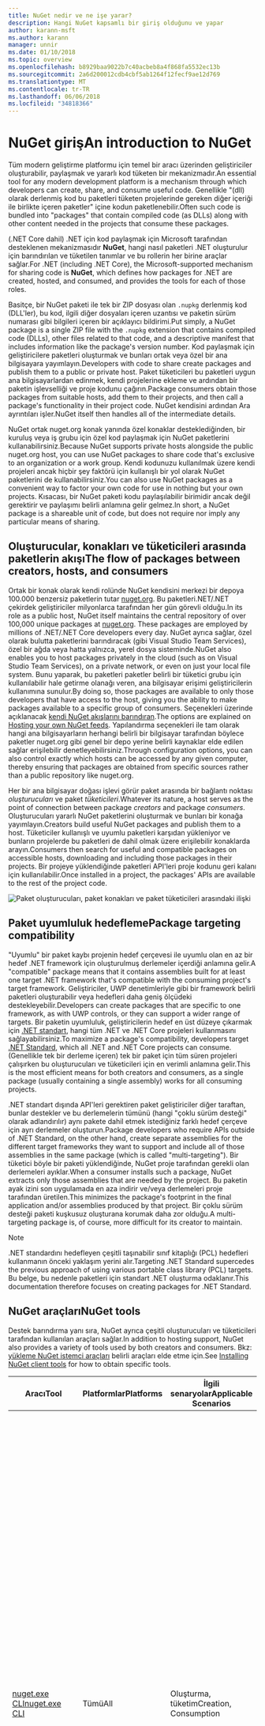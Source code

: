 ```yaml
---
title: NuGet nedir ve ne işe yarar?
description: Hangi NuGet kapsamlı bir giriş olduğunu ve yapar
author: karann-msft
ms.author: karann
manager: unnir
ms.date: 01/10/2018
ms.topic: overview
ms.openlocfilehash: b8929baa9022b7c40acbeb8a4f868fa5532ec13b
ms.sourcegitcommit: 2a6d200012cdb4cbf5ab1264f12fecf9ae12d769
ms.translationtype: MT
ms.contentlocale: tr-TR
ms.lasthandoff: 06/06/2018
ms.locfileid: "34818366"
---
```

# <a name="an-introduction-to-nuget"></a><span data-ttu-id="09f7b-103">NuGet giriş</span><span class="sxs-lookup"><span data-stu-id="09f7b-103">An introduction to NuGet</span></span>

<span data-ttu-id="09f7b-104">Tüm modern geliştirme platformu için temel bir aracı üzerinden geliştiriciler oluşturabilir, paylaşmak ve yararlı kod tüketen bir mekanizmadır.</span><span class="sxs-lookup"><span data-stu-id="09f7b-104">An essential tool for any modern development platform is a mechanism through which developers can create, share, and consume useful code.</span></span> <span data-ttu-id="09f7b-105">Genellikle "(dll) olarak derlenmiş kod bu paketleri tüketen projelerinde gereken diğer içeriği ile birlikte içeren paketler" içine kodun paketlenebilir.</span><span class="sxs-lookup"><span data-stu-id="09f7b-105">Often such code is bundled into "packages" that contain compiled code (as DLLs) along with other content needed in the projects that consume these packages.</span></span>

<span data-ttu-id="09f7b-106">(.NET Core dahil) .NET için kod paylaşmak için Microsoft tarafından desteklenen mekanizmasıdır **NuGet**, hangi nasıl paketleri .NET oluşturulur için barındırılan ve tüketilen tanımlar ve bu rollerin her birine araçlar sağlar.</span><span class="sxs-lookup"><span data-stu-id="09f7b-106">For .NET (including .NET Core), the Microsoft-supported mechanism for sharing code is **NuGet**, which defines how packages for .NET are created, hosted, and consumed, and provides the tools for each of those roles.</span></span>

<span data-ttu-id="09f7b-107">Basitçe, bir NuGet paketi ile tek bir ZIP dosyası olan `.nupkg` derlenmiş kod (DLL'ler), bu kod, ilgili diğer dosyaları içeren uzantısı ve paketin sürüm numarası gibi bilgileri içeren bir açıklayıcı bildirimi.</span><span class="sxs-lookup"><span data-stu-id="09f7b-107">Put simply, a NuGet package is a single ZIP file with the `.nupkg` extension that contains compiled code (DLLs), other files related to that code, and a descriptive manifest that includes information like the package's version number.</span></span> <span data-ttu-id="09f7b-108">Kod paylaşmak için geliştiricilere paketleri oluşturmak ve bunları ortak veya özel bir ana bilgisayara yayımlayın.</span><span class="sxs-lookup"><span data-stu-id="09f7b-108">Developers with code to share create packages and publish them to a public or private host.</span></span> <span data-ttu-id="09f7b-109">Paket tüketicileri bu paketleri uygun ana bilgisayarlardan edinmek, kendi projelerine ekleme ve ardından bir paketin işlevselliği ve proje kodunu çağırın.</span><span class="sxs-lookup"><span data-stu-id="09f7b-109">Package consumers obtain those packages from suitable hosts, add them to their projects, and then call a package's functionality in their project code.</span></span> <span data-ttu-id="09f7b-110">NuGet kendisini ardından Ara ayrıntıları işler.</span><span class="sxs-lookup"><span data-stu-id="09f7b-110">NuGet itself then handles all of the intermediate details.</span></span>

<span data-ttu-id="09f7b-111">NuGet ortak nuget.org konak yanında özel konaklar desteklediğinden, bir kuruluş veya iş grubu için özel kod paylaşmak için NuGet paketlerini kullanabilirsiniz.</span><span class="sxs-lookup"><span data-stu-id="09f7b-111">Because NuGet supports private hosts alongside the public nuget.org host, you can use NuGet packages to share code that's exclusive to an organization or a work group.</span></span> <span data-ttu-id="09f7b-112">Kendi kodunuzu kullanılmak üzere kendi projeleri ancak hiçbir şey faktörü için kullanışlı bir yol olarak NuGet paketlerini de kullanabilirsiniz.</span><span class="sxs-lookup"><span data-stu-id="09f7b-112">You can also use NuGet packages as a convenient way to factor your own code for use in nothing but your own projects.</span></span> <span data-ttu-id="09f7b-113">Kısacası, bir NuGet paketi kodu paylaşılabilir birimidir ancak değil gerektirir ve paylaşımı belirli anlamına gelir gelmez.</span><span class="sxs-lookup"><span data-stu-id="09f7b-113">In short, a NuGet package is a shareable unit of code, but does not require nor imply any particular means of sharing.</span></span>

## <a name="the-flow-of-packages-between-creators-hosts-and-consumers"></a><span data-ttu-id="09f7b-114">Oluşturucular, konakları ve tüketicileri arasında paketlerin akışı</span><span class="sxs-lookup"><span data-stu-id="09f7b-114">The flow of packages between creators, hosts, and consumers</span></span>

<span data-ttu-id="09f7b-115">Ortak bir konak olarak kendi rolünde NuGet kendisini merkezi bir depoya 100.000 benzersiz paketlerin tutar [nuget.org](https://www.nuget.org). Bu paketleri.NET/.NET çekirdek geliştiriciler milyonlarca tarafından her gün görevli olduğu.</span><span class="sxs-lookup"><span data-stu-id="09f7b-115">In its role as a public host, NuGet itself maintains the central repository of over 100,000 unique packages at [nuget.org](https://www.nuget.org). These packages are employed by millions of .NET/.NET Core developers every day.</span></span> <span data-ttu-id="09f7b-116">NuGet ayrıca sağlar, özel olarak bulutta paketlerini barındıracak (gibi Visual Studio Team Services), özel bir ağda veya hatta yalnızca, yerel dosya sisteminde.</span><span class="sxs-lookup"><span data-stu-id="09f7b-116">NuGet also enables you to host packages privately in the cloud (such as on Visual Studio Team Services), on a private network, or even on just your local file system.</span></span> <span data-ttu-id="09f7b-117">Bunu yaparak, bu paketleri paketler belirli bir tüketici grubu için kullanılabilir hale getirme olanağı veren, ana bilgisayar erişimi geliştiricilerin kullanımına sunulur.</span><span class="sxs-lookup"><span data-stu-id="09f7b-117">By doing so, those packages are available to only those developers that have access to the host, giving you the ability to make packages available to a specific group of consumers.</span></span> <span data-ttu-id="09f7b-118">Seçenekleri üzerinde açıklanacak [kendi NuGet akışlarını barındıran](hosting-packages/overview.md).</span><span class="sxs-lookup"><span data-stu-id="09f7b-118">The options are explained on [Hosting your own NuGet feeds](hosting-packages/overview.md).</span></span> <span data-ttu-id="09f7b-119">Yapılandırma seçenekleri ile tam olarak hangi ana bilgisayarların herhangi belirli bir bilgisayar tarafından böylece paketler nuget.org gibi genel bir depo yerine belirli kaynaklar elde edilen sağlar erişilebilir denetleyebilirsiniz.</span><span class="sxs-lookup"><span data-stu-id="09f7b-119">Through configuration options, you can also control exactly which hosts can be accessed by any given computer, thereby ensuring that packages are obtained from specific sources rather than a public repository like nuget.org.</span></span>

<span data-ttu-id="09f7b-120">Her bir ana bilgisayar doğası işlevi görür paket arasında bir bağlantı noktası *oluşturucuları* ve paket *tüketicileri*.</span><span class="sxs-lookup"><span data-stu-id="09f7b-120">Whatever its nature, a host serves as the point of connection between package *creators* and package *consumers*.</span></span> <span data-ttu-id="09f7b-121">Oluşturucuları yararlı NuGet paketlerini oluşturmak ve bunları bir konağa yayımlayın.</span><span class="sxs-lookup"><span data-stu-id="09f7b-121">Creators build useful NuGet packages and publish them to a host.</span></span> <span data-ttu-id="09f7b-122">Tüketiciler kullanışlı ve uyumlu paketleri karşıdan yükleniyor ve bunların projelerde bu paketleri de dahil olmak üzere erişilebilir konaklarda arayın.</span><span class="sxs-lookup"><span data-stu-id="09f7b-122">Consumers then search for useful and compatible packages on accessible hosts, downloading and including those packages in their projects.</span></span> <span data-ttu-id="09f7b-123">Bir projeye yüklendiğinde paketleri API'leri proje kodunu geri kalanı için kullanılabilir.</span><span class="sxs-lookup"><span data-stu-id="09f7b-123">Once installed in a project, the packages' APIs are available to the rest of the project code.</span></span>

![Paket oluşturucuları, paket konakları ve paket tüketicileri arasındaki ilişki](media/nuget-roles.png)

## <a name="package-targeting-compatibility"></a><span data-ttu-id="09f7b-125">Paket uyumluluk hedefleme</span><span class="sxs-lookup"><span data-stu-id="09f7b-125">Package targeting compatibility</span></span>

<span data-ttu-id="09f7b-126">"Uyumlu" bir paket kaybı projenin hedef çerçevesi ile uyumlu olan en az bir hedef .NET framework için oluşturulmuş derlemeler içerdiği anlamına gelir.</span><span class="sxs-lookup"><span data-stu-id="09f7b-126">A "compatible" package means that it contains assemblies built for at least one target .NET framework that's compatible with the consuming project's target framework.</span></span> <span data-ttu-id="09f7b-127">Geliştiriciler, UWP denetimleriyle gibi bir framework belirli paketleri oluşturabilir veya hedefleri daha geniş ölçüdeki destekleyebilir.</span><span class="sxs-lookup"><span data-stu-id="09f7b-127">Developers can create packages that are specific to one framework, as with UWP controls, or they can support a wider range of targets.</span></span> <span data-ttu-id="09f7b-128">Bir paketin uyumluluk, geliştiricilerin hedef en üst düzeye çıkarmak için [.NET standart](/dotnet/standard/net-standard), hangi tüm .NET ve .NET Core projeleri kullanmasını sağlayabilirsiniz.</span><span class="sxs-lookup"><span data-stu-id="09f7b-128">To maximize a package's compatibility, developers target [.NET Standard](/dotnet/standard/net-standard), which all .NET and .NET Core projects can consume.</span></span> <span data-ttu-id="09f7b-129">(Genellikle tek bir derleme içeren) tek bir paket için tüm süren projeleri çalışırken bu oluşturucuları ve tüketicileri için en verimli anlamına gelir.</span><span class="sxs-lookup"><span data-stu-id="09f7b-129">This is the most efficient means for both creators and consumers, as a single package (usually containing a single assembly) works for all consuming projects.</span></span>

<span data-ttu-id="09f7b-130">.NET standart dışında API'leri gerektiren paket geliştiriciler diğer taraftan, bunlar destekler ve bu derlemelerin tümünü (hangi "çoklu sürüm desteği" olarak adlandırılır) aynı pakete dahil etmek istediğiniz farklı hedef çerçeve için ayrı derlemeler oluşturun.</span><span class="sxs-lookup"><span data-stu-id="09f7b-130">Package developers who require APIs outside of .NET Standard, on the other hand, create separate assemblies for the different target frameworks they want to support and include all of those assemblies in the same package (which is called "multi-targeting").</span></span> <span data-ttu-id="09f7b-131">Bir tüketici böyle bir paketi yüklendiğinde, NuGet proje tarafından gerekli olan derlemeleri ayıklar.</span><span class="sxs-lookup"><span data-stu-id="09f7b-131">When a consumer installs such a package, NuGet extracts only those assemblies that are needed by the project.</span></span> <span data-ttu-id="09f7b-132">Bu paketin ayak izini son uygulamada en aza indirir ve/veya derlemeleri proje tarafından üretilen.</span><span class="sxs-lookup"><span data-stu-id="09f7b-132">This minimizes the package's footprint in the final application and/or assemblies produced by that project.</span></span> <span data-ttu-id="09f7b-133">Bir çoklu sürüm desteği paketi kuşkusuz oluşturana korumak daha zor olduğu.</span><span class="sxs-lookup"><span data-stu-id="09f7b-133">A multi-targeting package is, of course, more difficult for its creator to maintain.</span></span>

> [!Note]
> <span data-ttu-id="09f7b-134">.NET standardını hedefleyen çeşitli taşınabilir sınıf kitaplığı (PCL) hedefleri kullanmanın önceki yaklaşım yerini alır.</span><span class="sxs-lookup"><span data-stu-id="09f7b-134">Targeting .NET Standard supercedes the previous approach of using various portable class library (PCL) targets.</span></span> <span data-ttu-id="09f7b-135">Bu belge, bu nedenle paketleri için standart .NET oluşturma odaklanır.</span><span class="sxs-lookup"><span data-stu-id="09f7b-135">This documentation therefore focuses on creating packages for .NET Standard.</span></span>

## <a name="nuget-tools"></a><span data-ttu-id="09f7b-136">NuGet araçları</span><span class="sxs-lookup"><span data-stu-id="09f7b-136">NuGet tools</span></span>

<span data-ttu-id="09f7b-137">Destek barındırma yanı sıra, NuGet ayrıca çeşitli oluşturucuları ve tüketicileri tarafından kullanılan araçları sağlar.</span><span class="sxs-lookup"><span data-stu-id="09f7b-137">In addition to hosting support, NuGet also provides a variety of tools used by both creators and consumers.</span></span> <span data-ttu-id="09f7b-138">Bkz: [yükleme NuGet istemci araçları](install-nuget-client-tools.md) belirli araçları elde etme için.</span><span class="sxs-lookup"><span data-stu-id="09f7b-138">See [Installing NuGet client tools](install-nuget-client-tools.md) for how to obtain specific tools.</span></span>

| <span data-ttu-id="09f7b-139">Aracı</span><span class="sxs-lookup"><span data-stu-id="09f7b-139">Tool</span></span> | <span data-ttu-id="09f7b-140">Platformlar</span><span class="sxs-lookup"><span data-stu-id="09f7b-140">Platforms</span></span> | <span data-ttu-id="09f7b-141">İlgili senaryolar</span><span class="sxs-lookup"><span data-stu-id="09f7b-141">Applicable Scenarios</span></span> | <span data-ttu-id="09f7b-142">Açıklama</span><span class="sxs-lookup"><span data-stu-id="09f7b-142">Description</span></span> |
| --- | --- | --- | --- |
| [<span data-ttu-id="09f7b-143">nuget.exe CLI</span><span class="sxs-lookup"><span data-stu-id="09f7b-143">nuget.exe CLI</span></span>](tools/nuget-exe-cli-reference.md) | <span data-ttu-id="09f7b-144">Tümü</span><span class="sxs-lookup"><span data-stu-id="09f7b-144">All</span></span> | <span data-ttu-id="09f7b-145">Oluşturma, tüketim</span><span class="sxs-lookup"><span data-stu-id="09f7b-145">Creation, Consumption</span></span> | <span data-ttu-id="09f7b-146">Özellikle bazı yalnızca tüketicileri için uygulama paketi oluşturucuları uygulayarak bazı komutlar tüm NuGet yetenekleri sağlar ve diğerleri hem de uygulama.</span><span class="sxs-lookup"><span data-stu-id="09f7b-146">Provides all NuGet capabilities, with some commands applying specifically to package creators, some applying only to consumers, and others applying to both.</span></span> <span data-ttu-id="09f7b-147">Örneğin, oluşturucuları kullanma paketini `nuget pack` çeşitli derlemeler ve ilişkili dosyaları bir paket oluşturmak için tüketiciler kullanım paketini komutu `nuget install` proje klasörünü ve herkesin paketleri dahil için kullanır `nuget config` NuGet yapılandırmayı ayarlamak için değişkenleri.</span><span class="sxs-lookup"><span data-stu-id="09f7b-147">For example, package creators use the `nuget pack` command to create a package from various assemblies and related files, package consumers use `nuget install` to include packages in a project folder, and everyone uses `nuget config` to set NuGet configuration variables.</span></span> <span data-ttu-id="09f7b-148">Bir platform belirsiz aracı olarak NuGet CLI Visual Studio projeleri ile etkileşime girmez.</span><span class="sxs-lookup"><span data-stu-id="09f7b-148">As a platform-agnostic tool, the NuGet CLI does not interact with Visual Studio projects.</span></span> |
| [<span data-ttu-id="09f7b-149">dotnet CLI</span><span class="sxs-lookup"><span data-stu-id="09f7b-149">dotnet CLI</span></span>](tools/dotnet-Commands.md) | <span data-ttu-id="09f7b-150">Tümü</span><span class="sxs-lookup"><span data-stu-id="09f7b-150">All</span></span> | <span data-ttu-id="09f7b-151">Oluşturma, tüketim</span><span class="sxs-lookup"><span data-stu-id="09f7b-151">Creation, Consumption</span></span> | <span data-ttu-id="09f7b-152">Bazı NuGet CLI doğrudan .NET Core araç zinciri içinde özellikleri sağlar.</span><span class="sxs-lookup"><span data-stu-id="09f7b-152">Provides certain NuGet CLI capabilities directly within the .NET Core tool chain.</span></span> <span data-ttu-id="09f7b-153">NuGet CLI olduğu gibi CLI dotnet Visual Studio projeleri ile etkileşime girmez.</span><span class="sxs-lookup"><span data-stu-id="09f7b-153">As with the NuGet CLI, the dotnet CLI does not interact with Visual Studio projects.</span></span> |
| [<span data-ttu-id="09f7b-154">Paket Yöneticisi Konsolu</span><span class="sxs-lookup"><span data-stu-id="09f7b-154">Package Manager Console</span></span>](tools/package-manager-console.md) | <span data-ttu-id="09f7b-155">Visual Studio Windows</span><span class="sxs-lookup"><span data-stu-id="09f7b-155">Visual Studio on Windows</span></span> | <span data-ttu-id="09f7b-156">Tüketim</span><span class="sxs-lookup"><span data-stu-id="09f7b-156">Consumption</span></span> | <span data-ttu-id="09f7b-157">Sağlar [PowerShell komutlarını](tools/Powershell-Reference.md) yükleme ve Visual Studio projelerinde paketlerini yönetme.</span><span class="sxs-lookup"><span data-stu-id="09f7b-157">Provides [PowerShell commands](tools/Powershell-Reference.md) for installing and managing packages in Visual Studio projects.</span></span> |
| [<span data-ttu-id="09f7b-158">Paket Yöneticisi UI</span><span class="sxs-lookup"><span data-stu-id="09f7b-158">Package Manager UI</span></span>](tools/package-manager-ui.md) | <span data-ttu-id="09f7b-159">Visual Studio Windows</span><span class="sxs-lookup"><span data-stu-id="09f7b-159">Visual Studio on Windows</span></span> | <span data-ttu-id="09f7b-160">Tüketim</span><span class="sxs-lookup"><span data-stu-id="09f7b-160">Consumption</span></span> | <span data-ttu-id="09f7b-161">Yükleme ve Visual Studio projelerinde paketlerini yönetme için kullanımı kolay kullanıcı Arabirimi sağlar.</span><span class="sxs-lookup"><span data-stu-id="09f7b-161">Provides an easy-to-use UI for installing and managing packages in Visual Studio projects.</span></span> |
| [<span data-ttu-id="09f7b-162">NuGet UI yönetme</span><span class="sxs-lookup"><span data-stu-id="09f7b-162">Manage NuGet UI</span></span>](/visualstudio/mac/nuget-walkthrough) | <span data-ttu-id="09f7b-163">Mac için Visual Studio</span><span class="sxs-lookup"><span data-stu-id="09f7b-163">Visual Studio for Mac</span></span> | <span data-ttu-id="09f7b-164">Tüketim</span><span class="sxs-lookup"><span data-stu-id="09f7b-164">Consumption</span></span> | <span data-ttu-id="09f7b-165">Yükleme ve yönetme Mac projeler için paketler Visual Studio için kullanımı kolay kullanıcı Arabirimi sağlar.</span><span class="sxs-lookup"><span data-stu-id="09f7b-165">Provide an easy-to-use UI for installing and managing packages in Visual Studio for Mac projects.</span></span> |
| [<span data-ttu-id="09f7b-166">MSBuild</span><span class="sxs-lookup"><span data-stu-id="09f7b-166">MSBuild</span></span>](reference/msbuild-targets.md) | <span data-ttu-id="09f7b-167">Windows</span><span class="sxs-lookup"><span data-stu-id="09f7b-167">Windows</span></span> | <span data-ttu-id="09f7b-168">Oluşturma, tüketim</span><span class="sxs-lookup"><span data-stu-id="09f7b-168">Creation, Consumption</span></span> | <span data-ttu-id="09f7b-169">Paketleri oluşturma ve MSBuild araç zinciri aracılığıyla doğrudan projesinde kullanılan paketleri geri yükleme yeteneği sağlar.</span><span class="sxs-lookup"><span data-stu-id="09f7b-169">Provides the ability to create packages and restore packages used in a project directly through the MSBuild tool chain.</span></span> |

<span data-ttu-id="09f7b-170">Gördüğünüz gibi birlikte çalıştığınız NuGet araçları, oluşturma, kullanma veya paketler ve üzerinde çalıştığınız platforma yayımlama üzerinde önemli ölçüde bağlıdır.</span><span class="sxs-lookup"><span data-stu-id="09f7b-170">As you can see, the NuGet tools you work with depend greatly on whether you're creating, consuming, or publishing packages, and the platform on which you're working.</span></span> <span data-ttu-id="09f7b-171">Diğer NuGet paketlerde mevcut işlevselliği üstünde oluştururken paket oluşturucuları genellikle ayrıca tüketicileri değildir.</span><span class="sxs-lookup"><span data-stu-id="09f7b-171">Package creators are typically also consumers, as they build on top of functionality that exists in other NuGet packages.</span></span> <span data-ttu-id="09f7b-172">Ve bu paketleri doğal olarak, sırayla hala diğerlerine bağlı.</span><span class="sxs-lookup"><span data-stu-id="09f7b-172">And those packages, of course, may in turn depend on still others.</span></span>

<span data-ttu-id="09f7b-173">Daha fazla bilgi için başlayın [paket oluşturma iş akışı](create-packages/Overview-and-Workflow.md) ve [paket tüketimi iş akışı](consume-packages/Overview-and-Workflow.md) makaleleri.</span><span class="sxs-lookup"><span data-stu-id="09f7b-173">For more information, start with the [Package creation workflow](create-packages/Overview-and-Workflow.md) and [Package consumption workflow](consume-packages/Overview-and-Workflow.md) articles.</span></span>

## <a name="managing-dependencies"></a><span data-ttu-id="09f7b-174">Bağımlılıkları yönetme</span><span class="sxs-lookup"><span data-stu-id="09f7b-174">Managing dependencies</span></span>

<span data-ttu-id="09f7b-175">Diğer iş üzerinde kolayca oluşturma yeteneği paket yönetim sistemi en güçlü özelliklerden biridir.</span><span class="sxs-lookup"><span data-stu-id="09f7b-175">The ability to easily build on the work of others is one of most powerful features of a package management system.</span></span> <span data-ttu-id="09f7b-176">Buna göre NuGet yaptığı çoğunu bu bağımlılığı ağacı veya bir proje adına "Grafik" yönetiyor.</span><span class="sxs-lookup"><span data-stu-id="09f7b-176">Accordingly, much of what NuGet does is managing that dependency tree or "graph" on behalf of a project.</span></span> <span data-ttu-id="09f7b-177">Kısaca, size yalnızca kendiniz bir proje ile doğrudan kullanıyorsanız bu paketleri ile ilgili.</span><span class="sxs-lookup"><span data-stu-id="09f7b-177">Simply said, you need only concern yourself with those packages that you're directly using in a project.</span></span> <span data-ttu-id="09f7b-178">Bu paketleri (hangi sırayla hala başkalarının tüketebileceği) diğer paketleri kullanılmasına neden varsa, NuGet bu tüm alt düzey bağımlılıkları mvc'deki.</span><span class="sxs-lookup"><span data-stu-id="09f7b-178">If any of those packages themselves consume other packages (which can, in turn, consume still others), NuGet takes care of all those down-level dependencies.</span></span>

<span data-ttu-id="09f7b-179">Aşağıdaki resimde sırayla birkaç diğer bağımlı beş paketleri bağımlı bir proje gösterir.</span><span class="sxs-lookup"><span data-stu-id="09f7b-179">The following image shows a project that depends on five packages, which in turn depend on a number of others.</span></span>

![Bir .NET projesi için bir örnek NuGet bağımlılık grafiği](media/dependency-graph.png)

<span data-ttu-id="09f7b-181">Bazı paketler bağımlılık grafikte birden çok kez görüntülendiğine dikkat edin.</span><span class="sxs-lookup"><span data-stu-id="09f7b-181">Notice that some packages appear multiple times in the dependency graph.</span></span> <span data-ttu-id="09f7b-182">Örneğin, paket B üç farklı tüketicileri vardır ve her bir tüketici (gösterilmez) Bu paket için farklı bir sürüm belirtmiş olabilir.</span><span class="sxs-lookup"><span data-stu-id="09f7b-182">For example, there are three different consumers of package B, and each consumer might also specify a different version for that package (not shown).</span></span> <span data-ttu-id="09f7b-183">Yaygın olarak kullanılan paketler için özellikle bir ortak olay budur.</span><span class="sxs-lookup"><span data-stu-id="09f7b-183">This is a common occurrence, especially for widely-used packages.</span></span> <span data-ttu-id="09f7b-184">NuGet Paket B hangi sürümünün tüm tüketicilere tam olarak karşılayan belirlemek için sabit tüm iş Neyse yapar.</span><span class="sxs-lookup"><span data-stu-id="09f7b-184">NuGet fortunately does all the hard work to determine exactly which version of package B satisfies all consumers.</span></span> <span data-ttu-id="09f7b-185">NuGet sonra nasıl olursa olsun tüm diğer paketleri, aynı derin bağımlılık grafiğinin yapar.</span><span class="sxs-lookup"><span data-stu-id="09f7b-185">NuGet then does the same for all other packages, no matter how deep the dependency graph.</span></span>

<span data-ttu-id="09f7b-186">Bu hizmet NuGet nasıl gerçekleştireceğini ile ilgili daha fazla ayrıntı için bkz: [bağımlılık çözümlemesi](consume-packages/dependency-resolution.md).</span><span class="sxs-lookup"><span data-stu-id="09f7b-186">For more details on how NuGet performs this service, see [Dependency resolution](consume-packages/dependency-resolution.md).</span></span>

## <a name="tracking-references-and-restoring-packages"></a><span data-ttu-id="09f7b-187">İzleme başvuruları ve paketleri geri yükleniyor</span><span class="sxs-lookup"><span data-stu-id="09f7b-187">Tracking references and restoring packages</span></span>

<span data-ttu-id="09f7b-188">Projeleri kaynak denetimi depoları, geliştirici bilgisayarlar arasında kolayca geçiş yapabilirsiniz çünkü sunucuları oluşturun ve diğerleri onu ikili doğrudan bir projeye bağlı NuGet paketlerini derlemelerinin tutmak için yüksek oranda zordur.</span><span class="sxs-lookup"><span data-stu-id="09f7b-188">Because projects can easily move between developer computers, source control repositories, build servers, and so forth, it's highly impractical to keep the binary assemblies of NuGet packages directly bound to a project.</span></span> <span data-ttu-id="09f7b-189">Bunun yapılması gereksiz yere bloated proje her kopyasını (ve dolayısıyla kaynak denetimi depoları alanı boşa harcanmasına).</span><span class="sxs-lookup"><span data-stu-id="09f7b-189">Doing so would make each copy of the project unnecessarily bloated (and thereby waste space in source control repositories).</span></span> <span data-ttu-id="09f7b-190">Ayrıca, çok projeyi tüm kopyalarını arasında uygulanacak güncelleştirmeleri yaptığınız gibi daha yeni sürümlerle paket ikili dosyaları güncelleştirmek zorlaştıran.</span><span class="sxs-lookup"><span data-stu-id="09f7b-190">It would also make it very difficult to update package binaries to newer versions as updates would have to be applied across all copies of the project.</span></span>

<span data-ttu-id="09f7b-191">NuGet, bunun yerine bir proje, en üst düzey ve alt düzey bağımlılıkları bağlı olan paketlerin basit başvuru listesini tutar.</span><span class="sxs-lookup"><span data-stu-id="09f7b-191">NuGet instead maintains a simple reference list of the packages upon which a project depends, including both top-level and down-level dependencies.</span></span> <span data-ttu-id="09f7b-192">Her bir paket bir projeye bazı ana bilgisayardan yüklediğinizde, diğer bir deyişle, NuGet paket tanımlayıcısı ve sürüm numarası referans listesindeki kaydeder.</span><span class="sxs-lookup"><span data-stu-id="09f7b-192">That is, whenever you install a package from some host into a project, NuGet records the package identifier and version number in the reference list.</span></span> <span data-ttu-id="09f7b-193">(Bir paket kaldırma doğal olarak, listeden kaldırır.) NuGet açıklandığı gibi istek üzerine tüm başvurulmuş paketlerini geri yüklemek için bir yol ardından sağlar [paket geri yüklemesi](consume-packages/package-restore.md).</span><span class="sxs-lookup"><span data-stu-id="09f7b-193">(Uninstalling a package, of course, removes it from the list.) NuGet then provides a means to restore all referenced packages upon request, as described on [Package restore](consume-packages/package-restore.md).</span></span>

![NuGet başvuru listesini paket yüklemesinde oluşturulur ve başka bir yerde paketlerini geri yüklemek için kullanılabilir](media/nuget-restore.png)

<span data-ttu-id="09f7b-195">Yalnızca başvuru listesi ile NuGet daha sonra yeniden yükleyebilirsiniz&mdash;diğer bir deyişle, *geri*&mdash;tüm ortak ve/veya özel konakları sonraki bir zamanda bu paketlerin.</span><span class="sxs-lookup"><span data-stu-id="09f7b-195">With only the reference list, NuGet can then reinstall&mdash;that is, *restore*&mdash;all of those packages from public and/or private hosts at any later time.</span></span> <span data-ttu-id="09f7b-196">Kaynak denetimi veya diğer herhangi bir yolla paylaşımı için bir proje yürüten yaptığınızda, yalnızca başvuru listesi içerir ve herhangi bir paket ikili hariç tutmak (bkz [paketler ve kaynak denetimi](consume-packages/packages-and-source-control.md).)</span><span class="sxs-lookup"><span data-stu-id="09f7b-196">When committing a project to source control, or sharing it in some other way, you include only the reference list and exclude any package binaries (see [Packages and source control](consume-packages/packages-and-source-control.md).)</span></span>

<span data-ttu-id="09f7b-197">Bir otomatik dağıtım sisteminin bir parçası proje bir kopyasını alma bir yapı sunucusu gibi bir proje alan bilgisayar yalnızca bunlar gerekli olduğunda bağımlılıkları geri yüklemek için NuGet sorar.</span><span class="sxs-lookup"><span data-stu-id="09f7b-197">The computer that receives a project, such as a build server obtaining a copy of the project as part of an automated deployment system, simply asks NuGet to restore dependencies whenever they're needed.</span></span> <span data-ttu-id="09f7b-198">Visual Studio Team Services "NuGet geri yükleme" adımları tam bu amaçla sağlamak gibi sistemler oluşturabilir.</span><span class="sxs-lookup"><span data-stu-id="09f7b-198">Build systems like Visual Studio Team Services provide "NuGet restore" steps for this exact purpose.</span></span> <span data-ttu-id="09f7b-199">Benzer şekilde, ne zaman geliştiriciler elde proje bir kopyasını (gibi bir depo kopyalarken), komutu gibi çağırabileceği `nuget restore` (NuGet CLI) `dotnet restore` (dotnet CLI) veya `Install-Package` tüm gerekli paketlerini almak için (Paket Yöneticisi Konsolu).</span><span class="sxs-lookup"><span data-stu-id="09f7b-199">Similarly, when developers obtain a copy of a project (as when cloning a repository), they can invoke command like `nuget restore` (NuGet CLI), `dotnet restore` (dotnet CLI), or `Install-Package` (Package Manager Console) to obtain all the necessary packages.</span></span> <span data-ttu-id="09f7b-200">Kendi bölümü için Visual Studio Proje oluşturulurken paketleri otomatik olarak yükler (açıklandığı gibi otomatik geri yükleme etkinleştirilmişse koşuluyla [paket geri yüklemesi](consume-packages/package-restore.md)).</span><span class="sxs-lookup"><span data-stu-id="09f7b-200">Visual Studio, for its part, automatically restores packages when building a project (provided that automatic restore is enabled, as described on [Package restore](consume-packages/package-restore.md)).</span></span>

<span data-ttu-id="09f7b-201">Açıkçası, daha sonra geliştiriciler ilgilenen nerede NuGet birincil rolü projenizin adına başvuru listeleyen Bakımı ve sağlayarak bu başvurulan bir paket verimli bir şekilde geri yükleme (ve güncelleştirmek için) anlamına gelir.</span><span class="sxs-lookup"><span data-stu-id="09f7b-201">Clearly, then, NuGet's primary role where developers are concerned is maintaining that reference list on behalf of your project and providing the means to efficiently restore (and update) those referenced packages.</span></span> <span data-ttu-id="09f7b-202">Bu liste, iki birinde tutulur *paket Yönetimi biçimleri*adlı gibi:</span><span class="sxs-lookup"><span data-stu-id="09f7b-202">This list is maintained in one of two *package management formats*, as they're called:</span></span>

- <span data-ttu-id="09f7b-203">[`packages.config`](reference/packages-config.md): *(NuGet 1.0 +)* projesinde, diğer bağımlılıklar dahil olmak üzere tüm bağımlılıkları düz bir listesini tutar bir XML dosyası yüklü paketler.</span><span class="sxs-lookup"><span data-stu-id="09f7b-203">[`packages.config`](reference/packages-config.md): *(NuGet 1.0+)* An XML file that maintains a flat list of all dependencies in the project, including the dependencies of other installed packages.</span></span> <span data-ttu-id="09f7b-204">Yüklü veya geri yükleme paketleri depolanır bir `packages` klasör.</span><span class="sxs-lookup"><span data-stu-id="09f7b-204">Installed or restored packages are stored in a `packages` folder.</span></span>

- <span data-ttu-id="09f7b-205">[PackageReference](consume-packages/package-references-in-project-files.md) (veya "paketini proje dosyalarını başvurularında") | *(NuGet 4.0 +)* ayrı bir dosya gerektiği şekilde bir projenin en üst düzey bağımlılıkları doğrudan proje dosyası listesini tutar.</span><span class="sxs-lookup"><span data-stu-id="09f7b-205">[PackageReference](consume-packages/package-references-in-project-files.md) (or "package references in project files") | *(NuGet 4.0+)* Maintains a list of a project's top-level dependencies directly within the project file, so no separate file is needed.</span></span> <span data-ttu-id="09f7b-206">İlişkili bir dosya `obj/project.assets.json`, tüm alt düzey bağımlılıkları ile birlikte bir proje kullanan paketlerin genel bağımlılık grafiğinin yönetmek için dinamik olarak oluşturulur.</span><span class="sxs-lookup"><span data-stu-id="09f7b-206">An associated file, `obj/project.assets.json`, is dynamically generated to manage the overall dependency graph of the packages that a project uses along with all down-level dependencies.</span></span> <span data-ttu-id="09f7b-207">PackageReference her zaman .NET Core projeler tarafından kullanılır.</span><span class="sxs-lookup"><span data-stu-id="09f7b-207">PackageReference is always used by .NET Core projects.</span></span>

<span data-ttu-id="09f7b-208">Hangi paket Yönetimi biçimi herhangi belirli bir projede işe proje türü ve kullanılabilir bir NuGet (ve/veya Visual Studio) sürümü bağlıdır.</span><span class="sxs-lookup"><span data-stu-id="09f7b-208">Which package management format is employed in any given project depends on the project type, and the available version of NuGet (and/or Visual Studio).</span></span> <span data-ttu-id="09f7b-209">Hangi biçimi kullanılan denetlemek için yalnızca Ara `packages.config` ilk paketinizi yükledikten sonra proje kök.</span><span class="sxs-lookup"><span data-stu-id="09f7b-209">To check what format is being used, simply look for `packages.config` in the project root after installing your first package.</span></span> <span data-ttu-id="09f7b-210">Bu dosya yoksa, doğrudan için proje dosyası bakın bir \<PackageReference\> öğesi.</span><span class="sxs-lookup"><span data-stu-id="09f7b-210">If you don't have that file, look in the project file directly for a \<PackageReference\> element.</span></span>

<span data-ttu-id="09f7b-211">Bir seçebiliyorsanız PackageReference kullanmanızı öneririz.</span><span class="sxs-lookup"><span data-stu-id="09f7b-211">When you have a choice, we recommend using PackageReference.</span></span> <span data-ttu-id="09f7b-212">`packages.config` eski amacıyla saklanır ve artık etkin geliştirilme aşamasındadır.</span><span class="sxs-lookup"><span data-stu-id="09f7b-212">`packages.config` is maintained for legacy purposes and is no longer under active development.</span></span>

> [!Tip]
> <span data-ttu-id="09f7b-213">Çeşitli `nuget.exe` gibi CLI komutları `nuget install`, otomatik olarak paketi başvurusu listesine eklemeyin.</span><span class="sxs-lookup"><span data-stu-id="09f7b-213">Various `nuget.exe` CLI commands, like `nuget install`, do not automatically add the package to the reference list.</span></span> <span data-ttu-id="09f7b-214">Listeden bir paket ile Visual Studio Paket Yöneticisi (kullanıcı Arabirimi veya konsol) ve ile yüklerken güncelleştirilir `dotnet.exe` CLI.</span><span class="sxs-lookup"><span data-stu-id="09f7b-214">The list is updated when installing a package with the Visual Studio Package Manager (UI or Console), and with `dotnet.exe` CLI.</span></span>

## <a name="what-else-does-nuget-do"></a><span data-ttu-id="09f7b-215">Else NuGet ne yapar?</span><span class="sxs-lookup"><span data-stu-id="09f7b-215">What else does NuGet do?</span></span>

<span data-ttu-id="09f7b-216">Şu ana kadar olan NuGet aşağıdaki özelliklere öğrendiniz:</span><span class="sxs-lookup"><span data-stu-id="09f7b-216">So far you've learned the following characteristics of NuGet:</span></span>

- <span data-ttu-id="09f7b-217">NuGet özel barındırma için Destek Merkezi nuget.org deposuyla sağlar.</span><span class="sxs-lookup"><span data-stu-id="09f7b-217">NuGet provides the central nuget.org repository with support for private hosting.</span></span>
- <span data-ttu-id="09f7b-218">NuGet araçları geliştiriciler oluşturma, yayımlama ve paketleri kullanma için gereken sağlar.</span><span class="sxs-lookup"><span data-stu-id="09f7b-218">NuGet provides the tools developers need for creating, publishing, and consuming packages.</span></span>
- <span data-ttu-id="09f7b-219">En önemlisi, NuGet paketleri geri yükleyin ve bu listeden bu paketleri güncelleştirmek için kullanılan bir proje ve özelliği başvuru listesini tutar.</span><span class="sxs-lookup"><span data-stu-id="09f7b-219">Most importantly, NuGet maintains a reference list of packages used in a project and the ability to restore and update those packages from that list.</span></span>

<span data-ttu-id="09f7b-220">Verimli çalışmak bu işlemleri yapmak için bazı Perde Arkası iyileştirmeleri NuGet yapar.</span><span class="sxs-lookup"><span data-stu-id="09f7b-220">To make these processes work efficiently, NuGet does some behind-the-scenes optimizations.</span></span> <span data-ttu-id="09f7b-221">Özellikle, NuGet paketi önbellek ve kısayol yükleme ve yeniden genel paketler klasörüne yönetir.</span><span class="sxs-lookup"><span data-stu-id="09f7b-221">Most notably, NuGet manages a package cache and a global packages folder to shortcut installation and reinstallation.</span></span> <span data-ttu-id="09f7b-222">Önbellek makinede zaten yüklü bir paket indirilirken önler.</span><span class="sxs-lookup"><span data-stu-id="09f7b-222">The cache avoids downloading a package that's already been installed on the machine.</span></span> <span data-ttu-id="09f7b-223">Genel paketler klasörü, böylece NuGet genel ayak izini bilgisayarda azaltma aynı yüklü paket paylaşımı birden çok proje sağlar.</span><span class="sxs-lookup"><span data-stu-id="09f7b-223">The global packages folder allows multiple projects to share the same installed package, thereby reducing NuGet's overall footprint on the computer.</span></span> <span data-ttu-id="09f7b-224">Çok sayıda paketleri, sık sık geri yüklerken önbellek ve genel paketler klasörü ayrıca bir derleme sunucusundaki gibi çok yardımcı olur.</span><span class="sxs-lookup"><span data-stu-id="09f7b-224">The cache and global packages folder are also very helpful when you're frequently restoring a larger number of packages, as on a build server.</span></span> <span data-ttu-id="09f7b-225">Bu mekanizmaları hakkında daha fazla bilgi için bkz: [genel paketleri ve önbellek klasör yönetimi](consume-packages/managing-the-global-packages-and-cache-folders.md).</span><span class="sxs-lookup"><span data-stu-id="09f7b-225">For more details on these mechanisms, see [Managing the global packages and cache folders](consume-packages/managing-the-global-packages-and-cache-folders.md).</span></span>

<span data-ttu-id="09f7b-226">Tek bir proje içinde tekrar aynı paketin farklı sürümleri için birden çok başvuru çözme içeren genel bağımlılık grafiğinin NuGet yönetir.</span><span class="sxs-lookup"><span data-stu-id="09f7b-226">Within an individual project, NuGet manages the overall dependency graph, which again includes resolving multiple references to different versions of the same package.</span></span> <span data-ttu-id="09f7b-227">Bir proje kendilerini aynı bağımlılıklara sahip bir veya daha fazla paket üzerinde bir bağımlılık alır oldukça yaygındır.</span><span class="sxs-lookup"><span data-stu-id="09f7b-227">It's quite common that a project takes a dependency on one or more packages that themselves have the same dependencies.</span></span> <span data-ttu-id="09f7b-228">Bazı nuget.org en yararlı yardımcı programı paketleri tarafından birçok diğer paketleri görevli olduğu.</span><span class="sxs-lookup"><span data-stu-id="09f7b-228">Some of the most useful utility packages on nuget.org are employed by many other packages.</span></span> <span data-ttu-id="09f7b-229">Tüm bağımlılık grafiğinde daha sonra kolayca on farklı başvuruları aynı paketin farklı sürümlerine sahip olabilir.</span><span class="sxs-lookup"><span data-stu-id="09f7b-229">In the entire dependency graph, then, you could easily have ten different references to different versions of the same package.</span></span> <span data-ttu-id="09f7b-230">Bu paket birden fazla sürümünü uygulamasına getiren önlemek için hangi tek sürüm tüm tüketiciler tarafından kullanılabilir çıkışı NuGet sıralar.</span><span class="sxs-lookup"><span data-stu-id="09f7b-230">To avoid bringing multiple versions of that package into the application itself, NuGet sorts out which single version can be used by all consumers.</span></span> <span data-ttu-id="09f7b-231">(Daha fazla bilgi için bkz: [bağımlılık çözümlemesi](consume-packages/dependency-resolution.md).)</span><span class="sxs-lookup"><span data-stu-id="09f7b-231">(For more information, see [Dependency Resolution](consume-packages/dependency-resolution.md).)</span></span>

<span data-ttu-id="09f7b-232">Bunun ötesinde, NuGet paketleri nasıl yapılandırıldığı için ilgili tüm belirtimleri tutar (de dahil olmak üzere [yerelleştirme](create-packages/creating-localized-packages.md) ve [hata ayıklama simgeleri](create-packages/symbol-packages.md)) ve nasıl başvurulan (de dahil olmak üzere [ Sürüm aralıkları](reference/package-versioning.md#version-ranges-and-wildcards) ve [yayın öncesi sürümleri](create-packages/prerelease-packages.md).) NuGet Ayrıca kendi hizmetleriyle program aracılığıyla çalışma için çeşitli API'ler sağlar ve Visual Studio uzantıları ve proje şablonları yazma geliştiriciler için destek sağlar.</span><span class="sxs-lookup"><span data-stu-id="09f7b-232">Beyond that, NuGet maintains all the specifications related to how packages are structured (including [localization](create-packages/creating-localized-packages.md) and [debug symbols](create-packages/symbol-packages.md)) and how they are referenced (including [version ranges](reference/package-versioning.md#version-ranges-and-wildcards) and [pre-release versions](create-packages/prerelease-packages.md).) NuGet also provides various APIs to work with its services programmatically, and provides support for developers who write Visual Studio extensions and project templates.</span></span>

<span data-ttu-id="09f7b-233">Bu belge için içindekiler göz atmak için bir dakikanızı ayırın ve tüm bu özellikler, sürüm notları geri NuGet beginnings dating birlikte temsil bakın.</span><span class="sxs-lookup"><span data-stu-id="09f7b-233">Take a moment to browse the table of contents for this documentation, and you see all of these capabilities represented there, along with release notes dating back to NuGet's beginnings.</span></span>

## <a name="comments-contributions-and-issues"></a><span data-ttu-id="09f7b-234">Açıklamalar, katkı ve sorunları</span><span class="sxs-lookup"><span data-stu-id="09f7b-234">Comments, contributions, and issues</span></span>

<span data-ttu-id="09f7b-235">Son olarak, biz çok açıklamaları ve bu belgelerine katkıda Hoş Geldiniz&mdash;yalnızca select **geri bildirim** ve **Düzenle** herhangi bir üst kısmında komutları sayfa veya ziyaret [belgeleri Depo](https://github.com/NuGet/docs.microsoft.com-nuget/) ve [belgeleri sorun listesi](https://github.com/NuGet/docs.microsoft.com-nuget/issues) github'da.</span><span class="sxs-lookup"><span data-stu-id="09f7b-235">Finally, we very much welcome comments and contributions to this documentation&mdash;just select the **Feedback** and **Edit** commands on the top of any page, or visit the [docs repository](https://github.com/NuGet/docs.microsoft.com-nuget/) and [docs issue list](https://github.com/NuGet/docs.microsoft.com-nuget/issues) on GitHub.</span></span>

<span data-ttu-id="09f7b-236">Biz de NuGet kendisini Katkıları Hoş Geldiniz aracılığıyla kendi [çeşitli GitHub depolarının](https://github.com/NuGet/Home); NuGet sorunları bulunabilir [ https://github.com/NuGet/home/issues ](https://github.com/NuGet/home/issues).</span><span class="sxs-lookup"><span data-stu-id="09f7b-236">We also welcome contributions to NuGet itself through its [various GitHub repositories](https://github.com/NuGet/Home); NuGet issues can be found on [https://github.com/NuGet/home/issues](https://github.com/NuGet/home/issues).</span></span>

<span data-ttu-id="09f7b-237">NuGet deneyiminizi keyfini çıkarın!</span><span class="sxs-lookup"><span data-stu-id="09f7b-237">Enjoy your NuGet experience!</span></span>
